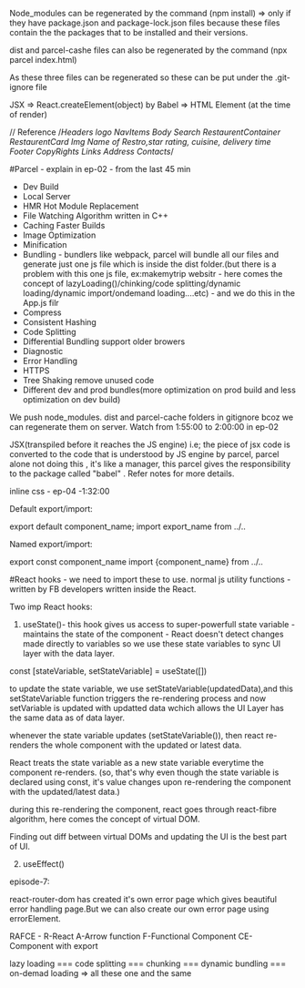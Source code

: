 Node_modules can be regenerated by the command (npm install) => only if they have package.json and package-lock.json files because these files contain the the packages that to be installed and their versions.


dist and parcel-cashe files can also be regenerated by the command (npx parcel index.html)

As these three files can be regenerated so these can be put under the .git-ignore file

JSX => React.createElement(object) by Babel => HTML Element (at the time of render)




// Reference
/*Headers
    logo
    NavItems
Body
    Search
    RestaurentContainer
        RestaurentCard
           Img
           Name of Restro,star rating, cuisine, delivery time
Footer
    CopyRights
    Links
    Address
    Contacts*/

#Parcel - explain in ep-02 - from the last 45 min
- Dev Build
- Local Server
- HMR Hot Module Replacement
- File Watching Algorithm written in C++
- Caching Faster Builds
- Image Optimization
- Minification
- Bundling - bundlers like webpack, parcel will bundle all our files and generate just one js file which is inside the dist folder.(but there is a problem with this one js file, ex:makemytrip websitr - here comes the concept of lazyLoading()/chinking/code splitting/dynamic loading/dynamic import/ondemand loading....etc) - and we do this in the App.js filr
- Compress
- Consistent Hashing
- Code Splitting
- Differential Bundling support older browers
- Diagnostic
- Error Handling
- HTTPS
- Tree Shaking remove unused code
- Different dev and prod bundles(more optimization on prod build and less optimization on dev build)







We push node_modules. dist and parcel-cache folders in gitignore bcoz we can regenerate them on server. Watch from 1:55:00 to 2:00:00 in ep-02 

JSX(transpiled  before it reaches the JS engine) i.e; the piece of jsx code is converted to the code that is understood by JS engine by parcel, parcel alone not doing this , it's like a manager, this parcel gives the responsibility to the package called "babel" . Refer notes for more details.


inline css - ep-04 -1:32:00


Default export/import:

export default component_name;
import export_name from ../..

Named export/import:

export const component_name
import {component_name} from ../..

#React hooks - we need to import these to use.
normal js utility functions - written by FB developers written inside the React.

Two imp React hooks:
1. useState()- this hook gives us access to super-powerfull state variable - maintains the state of the component - React doesn't detect changes made directly to variables so we use these state variables to sync UI layer with the data layer.

const [stateVariable, setStateVariable] = useState([])

to update the state variable, we use setStateVariable(updatedData),and this setStateVariable function triggers the re-rendering process and now setVariable is updated with updatted data wchich allows the UI Layer has the same data as of data layer.

whenever the state variable updates (setStateVariable()), then react re-renders the whole component with the updated or latest data.

React treats the state variable as a new state variable everytime the component re-renders. (so, that's why even though the state variable is declared using const, it's value changes upon re-rendering the component with the updated/latest data.) 

during this re-rendering the component, react goes through react-fibre algorithm, here comes the concept of virtual DOM.

Finding out diff between virtual DOMs and updating the UI is the best part of UI.

2. useEffect()

episode-7:

react-router-dom has created it's own error page which gives beautiful error handling page.But we can also create our own error page using errorElement.

RAFCE - R-React A-Arrow function F-Functional Component CE-Component with export


lazy loading === code splitting === chunking === dynamic bundling === on-demad loading  => all these one and the same 